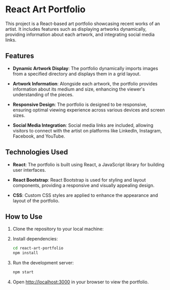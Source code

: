 # React Art Portfolio

This project is a React-based art portfolio showcasing recent works of an artist. It includes features such as displaying artworks dynamically, providing information about each artwork, and integrating social media links.

## Features

- **Dynamic Artwork Display**: The portfolio dynamically imports images from a specified directory and displays them in a grid layout.

- **Artwork Information**: Alongside each artwork, the portfolio provides information about its medium and size, enhancing the viewer's understanding of the pieces.

- **Responsive Design**: The portfolio is designed to be responsive, ensuring optimal viewing experience across various devices and screen sizes.

- **Social Media Integration**: Social media links are included, allowing visitors to connect with the artist on platforms like LinkedIn, Instagram, Facebook, and YouTube.

## Technologies Used

- **React**: The portfolio is built using React, a JavaScript library for building user interfaces.

- **React Bootstrap**: React Bootstrap is used for styling and layout components, providing a responsive and visually appealing design.

- **CSS**: Custom CSS styles are applied to enhance the appearance and layout of the portfolio.

## How to Use

1. Clone the repository to your local machine:

2. Install dependencies:

   ```bash
   cd react-art-portfolio
   npm install
   ```

3. Run the development server:

   ```bash
   npm start
   ```

4. Open [http://localhost:3000](http://localhost:3000) in your browser to view the portfolio.
